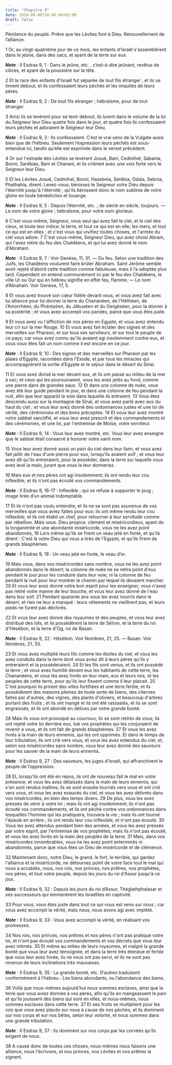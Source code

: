 ```yaml
---
title: "Chapitre 9"
date: 2024-09-06T18:40:46+02:00
draft: false
---
```



Pénitence du peuple.
Prière que les Lévites font à Dieu.
Renouvellement de l’alliance.


1 Or, au vingt-quatrième jour de ce mois, les enfants d'Israël s'assemblèrent dans le jeûne, dans des sacs, et ayant de la terre sur eux.

***Note*** :  II Esdras 9, 1 : Dans le jeûne, etc. , c’est-à-dire jeûnant, revêtus de cilices, et ayant de la poussière sur la tête.

2 Et la race des enfants d'Israël fut séparée de tout fils étranger ; et ils se tinrent debout, et ils confessaient leurs péchés et les iniquités de leurs pères.

***Note*** :  II Esdras 9, 2 : De tout fils étranger ; hébraïsme, pour de tout étranger.

3 Ainsi ils se levèrent pour se tenir debout, ils lurent dans le volume de la loi du Seigneur leur Dieu quatre fois dans le jour, et quatre fois ils confessaient leurs péchés et adoraient le Seigneur leur Dieu.

***Note*** :  II Esdras 9, 3 : Ils confessaient. C’est le vrai sens de la Vulgate aussi bien que de l’hébreu. Seulement l’expression leurs péchés est sous-entendue ici, tandis qu’elle est exprimée dans le verset précédent.


4 Or sur l'estrade des Lévites se levèrent Josué, Bani, Cedmihel, Sabania, Bonni, Sarébias, Bani et Chanani, et ils crièrent avec une voix forte vers le Seigneur leur Dieu.


5 Et les Lévites Josué, Cedmihel, Bonni, Hasebnia, Sérébia, Odaïa, Sebnia, Phathahia, dirent: Levez-vous; bénissez le Seigneur votre Dieu depuis l'éternité jusqu'à l'éternité ; qu'ils bénissent donc le nom sublime de votre gloire en toute bénédiction et louange.

***Note*** :  II Esdras 9, 5 : Depuis l’éternité, etc. ; de siècle en siècle, toujours. ― Le nom de votre gloire ; hébraïsme, pour votre nom glorieux.

6 C'est vous-même, Seigneur, vous seul qui avez fait le ciel, et le ciel des cieux, et toute leur milice; la terre, et tout ce qui est en elle; les mers, et tout ce qui est en elles ; et c'est vous qui vivifiez toutes choses, et l'armée du ciel vous adore. 7 C'est vous-même, Seigneur Dieu, qui avez choisi Abram, qui l'avez retiré du feu des Chaldéens, et qui lui avez donné le nom d'Abraham.

***Note*** :  II Esdras 9, 7 : Voir Genèse, 11, 31. ― Du feu. Selon une tradition des Juifs, les Chaldéens voulurent faire brûler Abraham. Saint Jérôme semble avoir rejeté d’abord cette tradition comme fabuleuse, mais il l’a adoptée plus tard. Cependant on entend communément ici par le feu des Chaldéens, la ville Ur ou Our qui en hébreu signifie en effet feu, flamme. ― Le nom d’Abraham. Voir Genèse, 17, 5.

8 Et vous avez trouvé son cœur fidèle devant vous, et vous avez fait avec lui alliance pour lui donner la terre du Chananéen, de l'Héthéen, de l'Amorrhéen, du Phérézéen, du Jébuséen et du Gergéséen, pour la donner à sa postérité ; et vous avez accompli vos paroles, parce que vous êtes juste.


9 Et vous avez vu l'affliction de nos pères en Egypte, et vous avez entendu leur cri sur la mer Rouge. 10 Et vous avez fait éclater des signes et des merveilles sur Pharaon, et sur tous ses serviteurs, et sur tout le peuple de ce pays; car vous avez connu qu'ils avaient agi insolemment contre eux, et vous vous êtes fait un nom comme il est encore en ce jour.

***Note*** :  II Esdras 9, 10 : Des signes et des merveilles sur Pharaon par les plaies d’Egypte, racontées dans l’Exode, et par tous les miracles qui accompagnèrent la sortie d’Egypte et le séjour dans le désert du Sinaï.

11 Et vous avez divisé la mer devant eux, et ils ont passé au milieu de la mer à sec; et ceux qui les poursuivaient, vous les avez jetés au fond, comme une pierre dans de grandes eaux. 12 Et dans une colonne de nuée, vous avez été leur guide pendant le jour, et dans une colonne de feu pendant la nuit, afin que leur apparût la voie dans laquelle ils entraient. 13 Vous êtes descendu aussi sur la montagne de Sinaï, et vous avez parlé avec eux du haut du ciel ; et vous leur avez donné des ordonnances justes et une loi de vérité, des cérémonies et des bons préceptes. 14 Et vous leur avez montré votre sabbat sanctifié, et vous leur avez prescrit et des commandements et des cérémonies, et une loi, par l'entremise de Moïse, votre serviteur.

***Note*** :  II Esdras 9, 14 : Vous leur avez montré, etc. Vous leur avez enseigné que le sabbat était consacré à honorer votre saint nom.

15 Vous leur avez donné aussi un pain du ciel dans leur faim, et vous avez fait jaillir de l'eau d'une pierre pour eux, lorsqu'ils avaient soif ; et vous leur avez dit qu'ils entreraient, pour la posséder, dans la terre sur laquelle vous avez levé la main, jurant que vous la leur donneriez.


16 Mais eux et nos pères ont agi insolemment; ils ont rendu leur cou inflexible, et ils n'ont pas écouté vos commandements.

***Note*** :  II Esdras 9, 16-17 : Inflexible ; qui se refuse à supporter le joug ; image tirée d’un animal indomptable.

17 Et ils n'ont pas voulu entendre, et ils ne se sont pas souvenus de vos merveilles que vous aviez faites pour eux; ils ont même rendu leur cou inflexible; et ils ont établi un chef, pour retourner à leur servitude comme par rébellion. Mais vous. Dieu propice. clément et miséricordieux, ayant de la longanimité et une abondante miséricorde, vous ne les avez point abandonnés, 18 Lors même qu'ils se firent un veau jeté en fonte, et qu'ils dirent : C'est là votre Dieu qui vous a tirés de l'Egypte, et qu'ils firent de grands blasphèmes.

***Note*** :  II Esdras 9, 18 : Un veau jeté en fonte, le veau d’or.

19 Mais vous, dans vos miséricordes sans nombre, vous ne les avez point abandonnés dans le désert; la colonne de nuée ne se retira point d'eux pendant le jour pour les conduire dans leur voie, ni la colonne de feu pendant la nuit pour leur montrer le chemin par lequel ils devaient marcher. 20 Et vous leur avez donné votre bon esprit pour les enseigner, vous n'avez pas retiré votre manne de leur bouche, et vous leur avez donné de l'eau dans leur soif. 21 Pendant quarante ans vous les avez nourris dans le désert, et rien ne leur a manqué : leurs vêtements ne vieillirent pas, et leurs pieds ne furent pas déchirés.


22 Et vous leur avez donné des royaumes et des peuples, et vous leur avez distribué des lots, et ils possédèrent la terre de Séhon, et la terre du roi d'Hésébon, et la terre d'Og, roi de Basan.

***Note*** :  II Esdras 9, 22 : Hésébon. Voir Nombres, 21, 25. ― Basan. Voir Nombres, 21, 33.

23 Et vous avez multiplié leurs fils comme les étoiles du ciel, et vous les avez conduits dans la terre dont vous aviez dit à leurs pères qu'ils y entreraient et la posséderaient. 24 Et les fils sont venus, et ils ont possédé la terre ; et vous avez humilié devant eux les habitants de cette terre, les Chananéens, et vous les avez livrés en leur main, eux et leurs rois, et les peuples de cette terre, pour qu'ils leur fissent comme il leur plairait. 25 C'est pourquoi ils prirent des villes fortifiées et une terre fertile, et ils possédèrent des maisons pleines de toute sorte de biens, des citernes faites par d'autres, des vignes, des plants d'oliviers, et beaucoup d'arbres portant des fruits ; et ils ont mangé et ils ont été rassasiés, et ils se sont engraissés, et ils ont abondé en délices par votre grande bonté.


26 Mais ils vous ont provoqué au courroux; ils se sont retirés de vous; ils ont rejeté votre loi derrière eux, tué vos prophètes qui les conjuraient de revenir à vous, et ils ont fait de grands blasphèmes. 27 Et vous les avez livrés à la main de leurs ennemis, qui les ont opprimés. Et dans le temps de leur tribulation, ils ont crié vers vous, et vous les avez entendus du ciel; et, selon vos miséricordes sans nombre, vous leur avez donné des sauveurs pour les sauver de la main de leurs ennemis.

***Note*** :  II Esdras 9, 27 : Des sauveurs, les juges d’Israël, qui affranchirent le peuple de l’oppression.

28 Et, lorsqu'ils ont été en repos, ils ont de nouveau fait le mal en votre présence; et vous les avez délaissés dans la main de leurs ennemis, qui s'en sont rendus maîtres; ils se sont ensuite tournés vers vous et ont crié vers vous, et vous les avez exaucés du ciel, et vous les avez délivrés dans vos miséricordes, en bien des temps divers. 29 De plus, vous les avez pressés de venir à votre loi ; mais ils ont agi insolemment; ils n'ont pas écouté vos commandements, et ils ont péché contre vos ordonnances dans lesquelles l'homme qui les pratiquera, trouvera la vie ; mais ils ont tourné l'épaule en arrière ; ils ont rendu leur cou inflexible, et n'ont pas écouté. 30 Vous les avez attendus pendant bien des années, et vous les avez pressés par votre esprit, par l'entremise de vos prophètes; mais ils n'ont pas écouté, et vous les avez livrés en la main des peuples de la terre. 31 Mais, dans vos miséricordes innombrables, vous ne les avez point exterminés ni abandonnés, parce que vous êtes un Dieu de miséricorde et
de clémence.


32 Maintenant donc, notre Dieu, le grand, le fort, le terrible, qui gardez l'alliance et la miséricorde, ne détournez point de votre face tout le mal qui nous a accablés, nous, nos rois, nos princes, nos prêtres, nos prophètes, nos pères, et tout votre peuple, depuis les jours du roi d'Assur jusqu'à ce jour.

***Note*** :  II Esdras 9, 32 : Depuis les jours du roi d’Assur, Théglathphalasar et ses successeurs qui emmenèrent les Israélites en captivité.

33 Pour vous, vous êtes juste dans tout ce qui vous est venu sur nous ; car vous avez accompli la vérité, mais nous, nous avons agi avec impiété.

***Note*** :  II Esdras 9, 33 : Vous avez accompli la vérité, en réalisant vos promesses.

34 Nos rois, nos princes, nos prêtres et nos pères n'ont pas pratiqué votre loi, et n'ont pas écouté vos commandements et vos décrets que vous leur avez intimés. 35 Et même au milieu de leurs royaumes, et malgré la grande bonté que vous leur avez témoignée, et dans la terre très étendue et fertile que vous leur avez livrée, ils ne vous ont pas servi, et ils ne sont pas revenus de leurs inclinations très mauvaises.

***Note*** :  II Esdras 9, 35 : La grande bonté, etc. D’autres traduisent conformément à l’hébreu : Les biens abondants, ou l’abondance des biens.

36 Voilà que nous-mêmes aujourd'hui nous sommes esclaves, ainsi que la terre que vous aviez donnée à vos pères, afin qu'ils en mangeassent le pain et qu'ils jouissent des biens qui sont en elles, et nous-mêmes, nous sommes esclaves dans cette terre. 37 Et ses fruits se multiplient pour les rois que vous avez placés sur nous à cause de nos péchés, et ils dominent sur nos corps et sur nos bêtes, selon leur volonté, et nous sommes dans une grande tribulation.

***Note*** :  II Esdras 9, 37 : Ils dominent sur nos corps par les corvées qu’ils exigent de nous.

38 A cause donc de toutes ces choses, nous-mêmes nous faisons une alliance, nous l'écrivons, et nos princes, nos Lévites et nos prêtres la signent.

